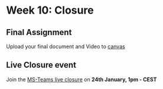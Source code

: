 # Week 10: Closure

## Final Assignment

Upload your final document and Video to [canvas](https://canvas.vu.nl/courses/80299/assignments/361275?module_item_id=1378602)


## Live Closure event 

Join the [MS-Teams live closure](https://teams.microsoft.com/l/meetup-join/19%3aLOGW63CI3_SKFd3BGZKHTMp3iGFXa64dHUsDIbpC0pg1%40thread.tacv2/1726814576878?context=%7b%22Tid%22%3a%22723246a1-c3f5-43c5-acdc-43adb404ac4d%22%2c%22Oid%22%3a%2280d1a586-55cf-4761-85f7-eb620a0bfbe5%22%7d) on **24th January, 1pm - CEST**